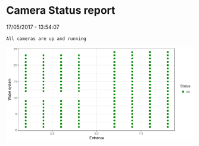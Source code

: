 Camera Status report
================
17/05/2017 - 13:54:07

    All cameras are up and running

![](camreport_files/figure-markdown_github/unnamed-chunk-2-1.png)
